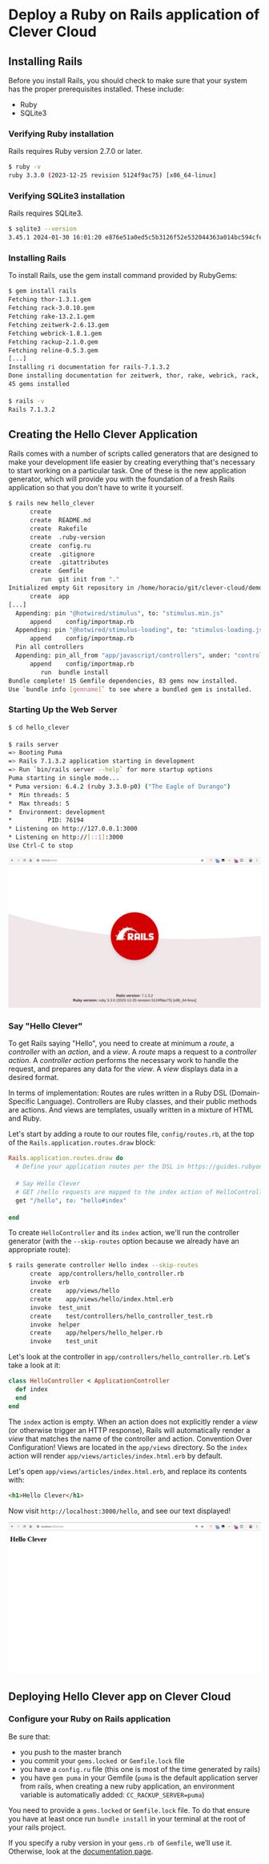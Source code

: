 # Deploy a Ruby on Rails application of Clever Cloud

## Installing Rails

Before you install Rails, you should check to make sure that your system has the proper prerequisites installed. These include:

- Ruby 
- SQLite3 

### Verifying Ruby installation

Rails requires Ruby version 2.7.0 or later.

```bash
$ ruby -v
ruby 3.3.0 (2023-12-25 revision 5124f9ac75) [x86_64-linux]
```

### Verifying SQLite3 installation

Rails requires SQLite3.

```bash
$ sqlite3 --version
3.45.1 2024-01-30 16:01:20 e876e51a0ed5c5b3126f52e532044363a014bc594cfefa87ffb5b82257ccalt1 (64-bit)
```

### Installing Rails

To install Rails, use the gem install command provided by RubyGems:

```bash
$ gem install rails
Fetching thor-1.3.1.gem
Fetching rack-3.0.10.gem
Fetching rake-13.2.1.gem
Fetching zeitwerk-2.6.13.gem
Fetching webrick-1.8.1.gem
Fetching rackup-2.1.0.gem
Fetching reline-0.5.3.gem
[...]
Installing ri documentation for rails-7.1.3.2
Done installing documentation for zeitwerk, thor, rake, webrick, rack, rackup, reline, irb, concurrent-ruby, tzinfo, minitest, i18n, connection_pool, activesupport, racc, nokogiri, crass, loofah, rails-html-sanitizer, rails-dom-testing, rack-test, erubi, builder, actionview, actionpack, railties, marcel, activemodel, activerecord, globalid, activejob, activestorage, actiontext, net-smtp, net-pop, net-imap, mini_mime, mail, actionmailer, actionmailbox, websocket-extensions, websocket-driver, nio4r, actioncable, rails after 38 seconds
45 gems installed

$ rails -v
Rails 7.1.3.2
```

## Creating the Hello Clever Application

Rails comes with a number of scripts called generators that are designed to make your development life easier by creating everything that's necessary to start working on a particular task. One of these is the new application generator, which will provide you with the foundation of a fresh Rails application so that you don't have to write it yourself.

```bash
$ rails new hello_clever 
      create  
      create  README.md
      create  Rakefile
      create  .ruby-version
      create  config.ru
      create  .gitignore
      create  .gitattributes
      create  Gemfile
         run  git init from "."
Initialized empty Git repository in /home/horacio/git/clever-cloud/demos/ruby-on-rails/hello_clever/.git/
      create  app
[...]
  Appending: pin "@hotwired/stimulus", to: "stimulus.min.js"
      append    config/importmap.rb
  Appending: pin "@hotwired/stimulus-loading", to: "stimulus-loading.js"
      append    config/importmap.rb
  Pin all controllers
  Appending: pin_all_from "app/javascript/controllers", under: "controllers"
      append    config/importmap.rb
         run  bundle install
Bundle complete! 15 Gemfile dependencies, 83 gems now installed.
Use `bundle info [gemname]` to see where a bundled gem is installed.
```

### Starting Up the Web Server

```bash
$ cd hello_clever

$ rails server
=> Booting Puma
=> Rails 7.1.3.2 application starting in development 
=> Run `bin/rails server --help` for more startup options
Puma starting in single mode...
* Puma version: 6.4.2 (ruby 3.3.0-p0) ("The Eagle of Durango")
*  Min threads: 5
*  Max threads: 5
*  Environment: development
*          PID: 76194
* Listening on http://127.0.0.1:3000
* Listening on http://[::1]:3000
Use Ctrl-C to stop
```

![Hello Clever Ruby on Rails app running](./img/hello_clever-01.jpg)

### Say "Hello Clever"

To get Rails saying "Hello", you need to create at minimum a _route_, a _controller_ with an _action_, and a _view_. A _route_ maps a request to a _controller action_. A _controller action_ performs the necessary work to handle the request, and prepares any data for the _view_. A _view_ displays data in a desired format.

In terms of implementation: Routes are rules written in a Ruby DSL (Domain-Specific Language). Controllers are Ruby classes, and their public methods are actions. And views are templates, usually written in a mixture of HTML and Ruby.

Let's start by adding a route to our routes file, `config/routes.rb`, at the top of the `Rails.application.routes.draw` block:

```ruby
Rails.application.routes.draw do
  # Define your application routes per the DSL in https://guides.rubyonrails.org/routing.html

  # Say Hello Clever
  # GET /hello requests are mapped to the index action of HelloController.
  get "/hello", to: "hello#index"

end

```

To create `HelloController` and its `index` action, we'll run the controller generator (with the `--skip-routes` option because we already have an appropriate route):

```bash
$ rails generate controller Hello index --skip-routes
      create  app/controllers/hello_controller.rb
      invoke  erb
      create    app/views/hello
      create    app/views/hello/index.html.erb
      invoke  test_unit
      create    test/controllers/hello_controller_test.rb
      invoke  helper
      create    app/helpers/hello_helper.rb
      invoke    test_unit
```

Let's look at the controller in `app/controllers/hello_controller.rb`. Let's take a look at it:

```ruby
class HelloController < ApplicationController
  def index
  end
end
```

The `index` action is empty. When an action does not explicitly render a _view_ (or otherwise trigger an HTTP response), Rails will automatically render a _view_ that matches the name of the controller and action. Convention Over Configuration! Views are located in the `app/views` directory. So the `index` action will render `app/views/articles/index.html.erb` by default.

Let's open `app/views/articles/index.html.erb`, and replace its contents with:

```html
<h1>Hello Clever</h1>
```

Now visit `http://localhost:3000/hello`, and see our text displayed!

![/hello route in Hello Clever Ruby on Rails](./img/hello_clever-02.jpg)

## Deploying Hello Clever app on Clever Cloud

### Configure your Ruby on Rails application 

Be sure that:

- you push to the master branch
- you commit your `gems.locked `or `Gemfile.lock` file
- you have a `config.ru` file (this one is most of the time generated by rails)
- you have `gem puma` in your Gemfile (`puma` is the default application server from rails, when creating a new ruby application, an environment variable is automatically added: `CC_RACKUP_SERVER=puma`)

You need to provide a `gems.locked` or `Gemfile.lock` file. To do that ensure you have at least once run `bundle install` in your terminal at the root of your rails project.

If you specify a ruby version in your `gems.rb `of `Gemfile`, we’ll use it. Otherwise, look at the [documentation page](https://developers.clever-cloud.com/doc/applications/ruby/).
